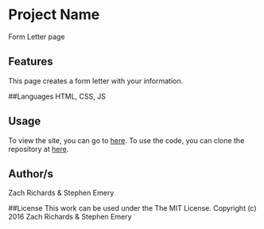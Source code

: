 # Project Name
Form Letter page

## Features
This page creates a form letter with your information.

##Languages
HTML, CSS, JS

## Usage
To view the site, you can go to [here](mehequanna.github.io/e-forms2).
To use the code, you can clone the repository at [here](https://github.com/zacharyjrich/form-letter).

## Author/s
Zach Richards & Stephen Emery

##License
This work can be used under the The MIT License.
Copyright (c) 2016 Zach Richards & Stephen Emery
